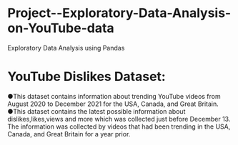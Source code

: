 # Project--Exploratory-Data-Analysis-on-YouTube-data
Exploratory Data Analysis using Pandas

# YouTube Dislikes Dataset:
●<n>This dataset contains information about trending YouTube videos from August 2020 to December 
  2021 for the USA, Canada, and Great Britain.<n>
●<n>This dataset contains the latest possible information about dislikes,likes,views and more which was 
  collected just before December 13. The information was collected by videos that had been trending in 
  the USA, Canada, and Great Britain for a year prior.<n>
